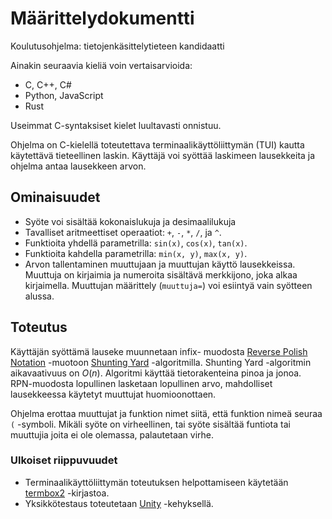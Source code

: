# Määrittelydokumentti

Koulutusohjelma: tietojenkäsittelytieteen kandidaatti

Ainakin seuraavia kieliä voin vertaisarvioida:
- C, C++, C#
- Python, JavaScript
- Rust

Useimmat C-syntaksiset kielet luultavasti onnistuu.


Ohjelma on C-kielellä toteutettava terminaalikäyttöliittymän (TUI) kautta käytettävä tieteellinen laskin. 
Käyttäjä voi syöttää laskimeen lausekkeita ja ohjelma antaa lausekkeen arvon.




## Ominaisuudet
- Syöte voi sisältää kokonaislukuja ja desimaalilukuja
- Tavalliset aritmeettiset operaatiot: `+`, `-`, `*`, `/`, ja `^`.
- Funktioita yhdellä parametrilla: `sin(x)`, `cos(x)`, `tan(x)`.
- Funktioita kahdella parametrilla: `min(x, y)`, `max(x, y)`.
- Arvon tallentaminen muuttujaan ja muuttujan käyttö lausekkeissa. 
Muuttuja on kirjaimia ja numeroita sisältävä merkkijono, joka alkaa kirjaimella.
Muuttujan määrittely (`muuttuja=`) voi esiintyä vain syötteen alussa.

## Toteutus

Käyttäjän syöttämä lauseke muunnetaan infix- muodosta [Reverse Polish Notation](https://en.wikipedia.org/wiki/Reverse_Polish_notation) -muotoon 
[Shunting Yard](https://en.wikipedia.org/wiki/Shunting_yard_algorithm) -algoritmilla. 
Shunting Yard -algoritmin aikavaativuus on $O(n)$.
Algoritmi käyttää tietorakenteina pinoa ja jonoa.
RPN-muodosta lopullinen lasketaan lopullinen arvo, mahdolliset lausekkeessa käytetyt muuttujat huomioonottaen.

Ohjelma erottaa muuttujat ja funktion nimet siitä, että funktion nimeä seuraa `(` -symboli.
Mikäli syöte on virheellinen, tai syöte sisältää funtiota tai muuttujia joita ei ole olemassa, palautetaan virhe.

### Ulkoiset riippuvuudet
- Terminaalikäyttöliittymän toteutuksen helpottamiseen käytetään [termbox2](https://github.com/termbox/termbox2) -kirjastoa.
- Yksikkötestaus toteutetaan [Unity](https://github.com/ThrowTheSwitch/Unity) -kehyksellä.
